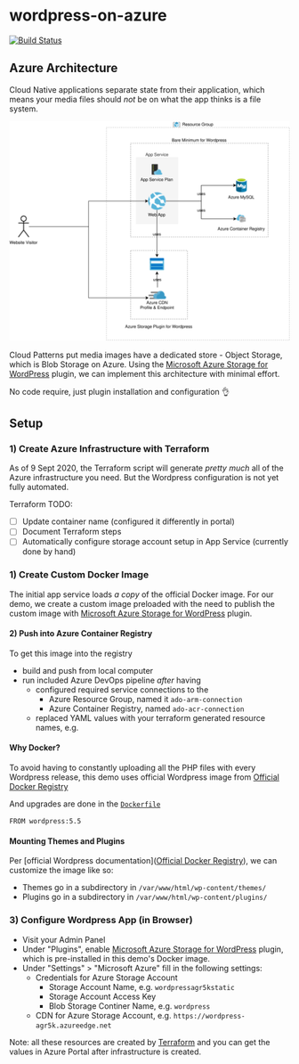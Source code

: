 # wordpress-on-azure

[![Build Status](https://dev.azure.com/julie-msft/public-demos/_apis/build/status/wordpress-on-azure%20(docker%20image)?branchName=main)](https://dev.azure.com/julie-msft/public-demos/_build/latest?definitionId=18&branchName=main)

## Azure Architecture

Cloud Native applications separate state from their application, which means your media files should _not_ be on what the app thinks is a file system.

![Azure Architecture](./azure-architecture.svg)

Cloud Patterns put media images have a dedicated store - Object Storage, which is Blob Storage on Azure. Using the [Microsoft Azure Storage for WordPress](https://wordpress.org/plugins/windows-azure-storage/#installation) plugin, we can implement this architecture with minimal effort.

No code require, just plugin installation and configuration 👌

## Setup

### 1) Create Azure Infrastructure with Terraform

As of 9 Sept 2020, the Terraform script will generate _pretty much_ all of the Azure infrastructure you need. But the Wordpress configuration is not yet fully automated.

Terraform TODO: 

- [ ] Update container name (configured it differently in portal)
- [ ] Document Terraform steps
- [ ] Automatically configure storage account setup in App Service (currently done by hand)

### 1) Create Custom Docker Image

The initial app service loads _a copy_ of the official Docker image. For our demo, we create a custom image preloaded with the  need to publish the custom image with [Microsoft Azure Storage for WordPress](https://wordpress.org/plugins/windows-azure-storage/#installation) plugin.

#### 2) Push into Azure Container Registry

To get this image into the registry
- build and push from local computer
- run included Azure DevOps pipeline _after_ having 
  - configured required service connections to the 
    - Azure Resource Group, named it `ado-arm-connection`
    - Azure Container Registry, named `ado-acr-connection`
  - replaced YAML values with your terraform generated resource names, e.g.


#### Why Docker?

To avoid having to constantly uploading all the PHP files with every Wordpress release, this demo uses official Wordpress image from [Official Docker Registry](https://hub.docker.com/_/wordpress)

And upgrades are done in the [`Dockerfile`](./Dockerfile)

```
FROM wordpress:5.5
```

#### Mounting Themes and Plugins

Per [official Wordpress documentation]([Official Docker Registry](https://hub.docker.com/_/wordpress)), we can customize the image like so:

- Themes go in a subdirectory in `/var/www/html/wp-content/themes/`
- Plugins go in a subdirectory in `/var/www/html/wp-content/plugins/`

### 3) Configure Wordpress App (in Browser)

- Visit your Admin Panel
- Under "Plugins", enable [Microsoft Azure Storage for WordPress](https://wordpress.org/plugins/windows-azure-storage/#installation) plugin, which is pre-installed in this demo's Docker image.
- Under "Settings" > "Microsoft Azure" fill in the following settings:
  - Credentials for Azure Storage Account
    - Storage Account Name, e.g. `wordpressagr5kstatic`
    - Storage Account Access Key
    - Blob Storage Continer Name, e.g. `wordpress` 
  - CDN for Azure Storage Account, e.g. `https://wordpress-agr5k.azureedge.net`

Note: all these resources are created by [Terraform](https://www.terraform.io/) and you can get the values in Azure Portal after infrastructure is created.
